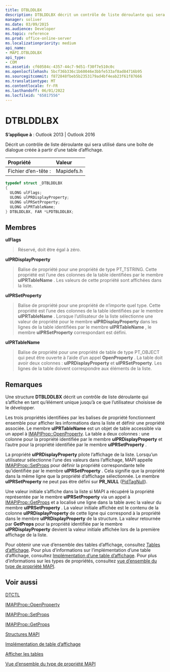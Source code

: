 ```yaml
---
title: DTBLDDLBX
description: DTBLDDLBX décrit un contrôle de liste déroulante qui sera utilisé dans une boîte de dialogue créée à partir d’une table d’affichage.
manager: soliver
ms.date: 03/09/2015
ms.audience: Developer
ms.topic: reference
ms.prod: office-online-server
ms.localizationpriority: medium
api_name:
- MAPI.DTBLDDLBX
api_type:
- COM
ms.assetid: cf60584c-4357-44c7-9d51-f30f7e510c0c
ms.openlocfilehash: 5bcf36b336c1b60046e3bbfe533af8ad84716b95
ms.sourcegitcommit: f872848fbeb5b2353179ad4bf4eab23f61f87666
ms.translationtype: MT
ms.contentlocale: fr-FR
ms.lasthandoff: 06/01/2022
ms.locfileid: "65817556"
---
```

# <a name="dtblddlbx"></a>DTBLDDLBX

  
  
**S’applique à** : Outlook 2013 | Outlook 2016 
  
Décrit un contrôle de liste déroulante qui sera utilisé dans une boîte de dialogue créée à partir d’une table d’affichage.
  
|Propriété|Valeur|
|:-----|:-----|
|Fichier d’en-tête :  <br/> |Mapidefs.h  <br/> |
   
```cpp
typedef struct _DTBLDDLBX
{
  ULONG ulFlags;
  ULONG ulPRDisplayProperty;
  ULONG ulPRSetProperty;
  ULONG ulPRTableName;
} DTBLDDLBX, FAR *LPDTBLDDLBX;

```

## <a name="members"></a>Membres

 **ulFlags**
  
> Réservé, doit être égal à zéro. 
    
 **ulPRDisplayProperty**
  
> Balise de propriété pour une propriété de type PT_TSTRING. Cette propriété est l’une des colonnes de la table identifiées par le membre **ulPRTableName** . Les valeurs de cette propriété sont affichées dans la liste. 
    
 **ulPRSetProperty**
  
> Balise de propriété pour une propriété de n’importe quel type. Cette propriété est l’une des colonnes de la table identifiées par le membre **ulPRTableName** . Lorsque l’utilisateur de la liste sélectionne une valeur de propriété pour le membre **ulPRDisplayProperty** dans les lignes de la table identifiées par le membre **ulPRTableName** , le membre **ulPRSetProperty** correspondant est défini. 
    
 **ulPRTableName**
  
> Balise de propriété pour une propriété de table de type PT_OBJECT qui peut être ouverte à l’aide d’un appel **OpenProperty** . La table doit avoir deux colonnes : **ulPRDisplayProperty** et **ulPRSetProperty**. Les lignes de la table doivent correspondre aux éléments de la liste.
    
## <a name="remarks"></a>Remarques

Une structure **DTBLDDLBX** décrit un contrôle de liste déroulante qui s’affiche en tant qu’élément unique jusqu’à ce que l’utilisateur choisisse de le développer. 
  
Les trois propriétés identifiées par les balises de propriété fonctionnent ensemble pour afficher les informations dans la liste et définir une propriété associée. Le membre **ulPRTableName** est un objet de table accessible via un appel à [IMAPIProp::OpenProperty](imapiprop-openproperty.md). La table a deux colonnes : une colonne pour la propriété identifiée par le membre **ulPRDisplayProperty** et l’autre pour la propriété identifiée par le membre **ulPRSetProperty** . 
  
La propriété **ulPRDisplayProperty** pilote l’affichage de la liste. Lorsqu’un utilisateur sélectionne l’une des valeurs dans l’affichage, MAPI appelle [IMAPIProp::SetProps](imapiprop-setprops.md) pour définir la propriété correspondante telle qu’identifiée par le membre **ulPRSetProperty** . Cela signifie que la propriété dans la même ligne que la propriété d’affichage sélectionnée. Le membre **ulPRSetProperty** ne peut pas être défini sur **PR_NULL** ([PidTagNull](pidtagnull-canonical-property.md)).
  
Une valeur initiale s’affiche dans la liste si MAPI a récupéré la propriété représentée par le membre **ulPRSetProperty** via un appel à [IMAPIProp::GetProps](imapiprop-getprops.md) et a localisé une ligne dans la table avec la valeur du membre **ulPRSetProperty** . La valeur initiale affichée est le contenu de la colonne **ulPRDisplayProperty** de cette ligne qui correspond à la propriété dans le membre **ulPRDisplayProperty** de la structure. La valeur retournée par **GetProps** pour la propriété identifiée par le membre **ulPRDisplayProperty** devient la valeur initiale affichée lors de la première affichage de la liste. 
  
Pour obtenir une vue d’ensemble des tables d’affichage, consultez [Tables d’affichage](display-tables.md). Pour plus d’informations sur l’implémentation d’une table d’affichage, consultez [Implémentation d’une table d’affichage](display-table-implementation.md). Pour plus d’informations sur les types de propriétés, consultez [vue d’ensemble du type de propriété MAPI](mapi-property-type-overview.md).
  
## <a name="see-also"></a>Voir aussi



[DTCTL](dtctl.md)
  
[IMAPIProp::OpenProperty](imapiprop-openproperty.md)
  
[IMAPIProp::SetProps](imapiprop-setprops.md)
  
[IMAPIProp::GetProps](imapiprop-getprops.md)


[Structures MAPI](mapi-structures.md)
  
[Implémentation de table d’affichage](display-table-implementation.md)
  
[Afficher les tables](display-tables.md)
  
[Vue d’ensemble du type de propriété MAPI](mapi-property-type-overview.md)

